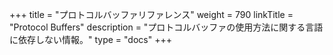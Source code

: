 +++
title = "プロトコルバッファリファレンス"
weight = 790
linkTitle = "Protocol Buffers"
description = "プロトコルバッファの使用方法に関する言語に依存しない情報。"
type = "docs"
+++
